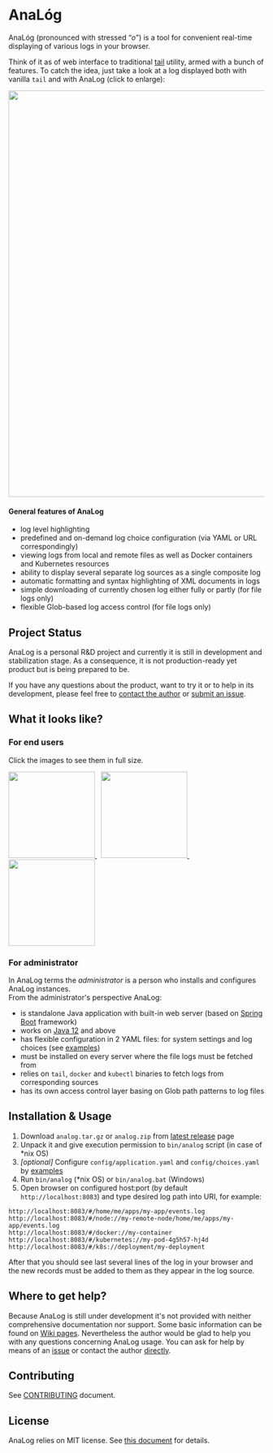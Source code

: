 # AnaL&oacute;g

AnaL&oacute;g (pronounced with stressed “*o*”) is a tool for convenient real-time displaying of various logs in your browser.  

Think of it as of web interface to traditional [tail](https://en.wikipedia.org/wiki/Tail_(Unix)) utility, armed with a bunch of features.  To catch the idea, just take a look at a log displayed both with vanilla `tail` and with AnaLog (click to enlarge):

<a href="https://raw.githubusercontent.com/wiki/Toparvion/analog/images/tail-vs-analog.png">
<img src="https://raw.githubusercontent.com/wiki/Toparvion/analog/images/tail-vs-analog.png" width="800">
</a>

#### General features of AnaLog

* log level highlighting
* predefined and on-demand log choice configuration (via YAML or URL correspondingly)
* viewing logs from local and remote files as well as Docker containers and Kubernetes resources
* ability to display several separate log sources as a single composite log
* automatic formatting and syntax highlighting of XML documents in logs
* simple downloading of currently chosen log either fully or partly (for file logs only)
* flexible Glob-based log access control (for file logs only)

## Project Status

AnaLog is a personal R&D project and currently it is still in development and stabilization stage. As a consequence, it is not production-ready yet product but is being prepared to be.

If you have any questions about the product, want to try it or to help in its development, please feel free to [contact the author](mailto:toparvion@gmx.com) or [submit an issue](https://github.com/Toparvion/analog/issues/new).

## What it looks like?
### For end users
Click the images to see them in full size.

<a href="https://raw.githubusercontent.com/wiki/Toparvion/analog/images/composite-example.png">
<img src="https://raw.githubusercontent.com/wiki/Toparvion/analog/images/composite-example.png" height="170">
</a>&nbsp;
<a href="https://raw.githubusercontent.com/wiki/Toparvion/analog/images/choices-example.png">
<img src="https://raw.githubusercontent.com/wiki/Toparvion/analog/images/choices-example.png" height="170">
</a>&nbsp;
<a href="https://raw.githubusercontent.com/wiki/Toparvion/analog/images/dialogs-example.png">
<img src="https://raw.githubusercontent.com/wiki/Toparvion/analog/images/dialogs-example.png" height="170">
</a>

### For administrator
In AnaLog terms the *administrator* is a person who installs and configures AnaLog instances.  
From the administrator's perspective AnaLog:

* is standalone Java application with built-in web server (based on [Spring Boot](https://spring.io/projects/spring-boot) framework)
* works on [Java 12](http://jdk.java.net/12/) and above
* has flexible configuration in 2 YAML files: for system settings and log choices (see [examples](https://github.com/Toparvion/analog/wiki))
* must be installed on every server where the file logs must be fetched from
* relies on `tail`, `docker` and `kubectl` binaries to fetch logs from corresponding sources
* has its own access control layer basing on Glob path patterns to log files

## Installation & Usage
1. Download `analog.tar.gz` or `analog.zip` from [latest release](https://github.com/Toparvion/analog/releases/latest) page
2. Unpack it and give execution permission to `bin/analog` script (in case of *nix OS)
3. *[optional]* Configure `config/application.yaml` and `config/choices.yaml` by [examples](https://github.com/Toparvion/analog/wiki)
4. Run `bin/analog` (*nix OS) or `bin/analog.bat` (Windows)
5. Open browser on configured host:port (by default `http://localhost:8083`) and type desired log path into URI, for example:
```
http://localhost:8083/#/home/me/apps/my-app/events.log
http://localhost:8083/#/node://my-remote-node/home/me/apps/my-app/events.log
http://localhost:8083/#/docker://my-container
http://localhost:8083/#/kubernetes://my-pod-4g5h57-hj4d
http://localhost:8083/#/k8s://deployment/my-deployment
```
After that you should see last several lines of the log in your browser and the new records must be added to them as they appear in the log source.

## Where to get help?
Because AnaLog is still under development it's not provided with neither comprehensive documentation nor support. Some basic information can be found on [Wiki pages](https://github.com/Toparvion/analog/wiki).
Nevertheless the author would be glad to help you with any questions concerning AnaLog usage. You can ask for help by means of an [issue](https://github.com/Toparvion/analog/issues/new) or contact the author [directly](mailto:toparvion@gmx.com).

## Contributing
See [CONTRIBUTING](https://github.com/Toparvion/analog/blob/master/CONTRIBUTING.md) document.


## License
AnaLog relies on MIT license. See [this document](https://github.com/Toparvion/analog/blob/master/LICENSE) for details.
